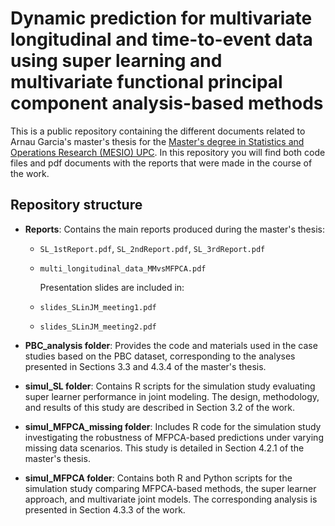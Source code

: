 # Dynamic prediction for multivariate longitudinal and time-to-event data using super learning and multivariate functional principal component analysis-based methods

This is a public repository containing the different documents related to Arnau Garcia's master's thesis for the [Master's degree in Statistics and Operations Research (MESIO) UPC](https://mesioupcub.masters.upc.edu/en?set_language=en). In this repository you will find both code files and pdf documents with the reports that were made in the course of the work.

## Repository structure

* **Reports**: Contains the main reports produced during the master's thesis:

  * `SL_1stReport.pdf`, `SL_2ndReport.pdf`, `SL_3rdReport.pdf`
  * `multi_longitudinal_data_MMvsMFPCA.pdf`
  
    Presentation slides are included in:
    
  * `slides_SLinJM_meeting1.pdf`
  * `slides_SLinJM_meeting2.pdf`

* **PBC\_analysis folder**: Provides the code and materials used in the case studies based on the PBC dataset, corresponding to the analyses presented in Sections 3.3 and 4.3.4 of the master's thesis.

* **simul\_SL folder**: Contains R scripts for the simulation study evaluating super learner performance in joint modeling. The design, methodology, and results of this study are described in Section 3.2 of the work.

* **simul\_MFPCA\_missing folder**: Includes R code for the simulation study investigating the robustness of MFPCA-based predictions under varying missing data scenarios. This study is detailed in Section 4.2.1 of the master's thesis.

* **simul\_MFPCA folder**: Contains both R and Python scripts for the simulation study comparing MFPCA-based methods, the super learner approach, and multivariate joint models. The corresponding analysis is presented in Section 4.3.3 of the work.


